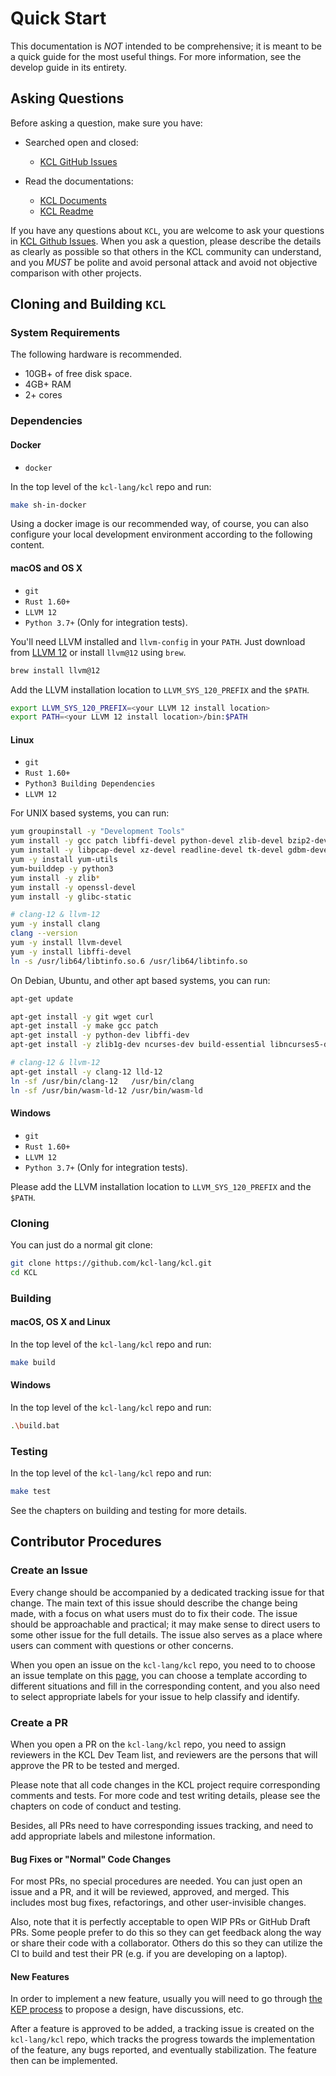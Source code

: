 # Quick Start

This documentation is *NOT* intended to be comprehensive; it is meant to be a quick guide for the most useful things. For more information, see the develop guide in its entirety.

## Asking Questions

Before asking a question, make sure you have:

- Searched open and closed:
  - [KCL GitHub Issues](https://github.com/kcl-lang/kcl/issues?utf8=%E2%9C%93&q=is%3Aissue)

- Read the documentations:
  - [KCL Documents](https://kcl-lang.io/docs/reference/lang/tour)
  - [KCL Readme](https://github.com/kcl-lang/kcl)

If you have any questions about `KCL`, you are welcome to ask your questions in [KCL Github Issues](https://github.com/kcl-lang/kcl/issues). When you ask a question, please describe the details as clearly as possible so that others in the KCL community can understand, and you *MUST* be polite and avoid personal attack and avoid not objective comparison with other projects.

## Cloning and Building `KCL`

### System Requirements

The following hardware is recommended.

- 10GB+ of free disk space.
- 4GB+ RAM
- 2+ cores

### Dependencies

#### Docker

- `docker`

In the top level of the `kcl-lang/kcl` repo and run:

```sh
make sh-in-docker
```

Using a docker image is our recommended way, of course, you can also configure your local development environment according to the following content.

#### macOS and OS X

- `git`
- `Rust 1.60+`
- `LLVM 12`
- `Python 3.7+` (Only for integration tests).

You'll need LLVM installed and `llvm-config` in your `PATH`. Just download from [LLVM 12](https://releases.llvm.org/download.html) or install `llvm@12` using `brew`.

```sh
brew install llvm@12
```

Add the LLVM installation location to `LLVM_SYS_120_PREFIX` and the `$PATH`.

```sh
export LLVM_SYS_120_PREFIX=<your LLVM 12 install location>
export PATH=<your LLVM 12 install location>/bin:$PATH
```

#### Linux

- `git`
- `Rust 1.60+`
- `Python3 Building Dependencies`
- `LLVM 12`

For UNIX based systems, you can run:

```sh
yum groupinstall -y "Development Tools"
yum install -y gcc patch libffi-devel python-devel zlib-devel bzip2-devel ncurses-devel sqlite-devel 
yum install -y libpcap-devel xz-devel readline-devel tk-devel gdbm-devel db4-deve
yum -y install yum-utils
yum-builddep -y python3
yum install -y zlib* 
yum install -y openssl-devel
yum install -y glibc-static

# clang-12 & llvm-12
yum -y install clang
clang --version
yum -y install llvm-devel
yum -y install libffi-devel
ln -s /usr/lib64/libtinfo.so.6 /usr/lib64/libtinfo.so
```

On Debian, Ubuntu, and other apt based systems, you can run:

```sh
apt-get update

apt-get install -y git wget curl
apt-get install -y make gcc patch 
apt-get install -y python-dev libffi-dev
apt-get install -y zlib1g-dev ncurses-dev build-essential libncurses5-dev libgdbm-dev libnss3-dev libssl-dev libreadline-dev libffi-dev

# clang-12 & llvm-12
apt-get install -y clang-12 lld-12
ln -sf /usr/bin/clang-12   /usr/bin/clang
ln -sf /usr/bin/wasm-ld-12 /usr/bin/wasm-ld
```

#### Windows

- `git`
- `Rust 1.60+`
- `LLVM 12`
- `Python 3.7+` (Only for integration tests).

Please add the LLVM installation location to `LLVM_SYS_120_PREFIX` and the `$PATH`.

### Cloning

You can just do a normal git clone:

```sh
git clone https://github.com/kcl-lang/kcl.git
cd KCL
```

### Building

#### macOS, OS X and Linux

In the top level of the `kcl-lang/kcl` repo and run:

```sh
make build
```

#### Windows

In the top level of the `kcl-lang/kcl` repo and run:

```sh
.\build.bat
```

### Testing

In the top level of the `kcl-lang/kcl` repo and run:

```sh
make test
```

See the chapters on building and testing for more details.

## Contributor Procedures

### Create an Issue

Every change should be accompanied by a dedicated tracking issue for that change. The main text of this issue should describe the change being made, with a focus on what users must do to fix their code. The issue should be approachable and practical; it may make sense to direct users to some other issue for the full details. The issue also serves as a place where users can comment with questions or other concerns.

When you open an issue on the `kcl-lang/kcl` repo, you need to to choose an issue template on this [page](https://github.com/kcl-lang/kcl/issues/new/choose), you can choose a template according to different situations and fill in the corresponding content, and you also need to select appropriate labels for your issue to help classify and identify.

### Create a PR

When you open a PR on the `kcl-lang/kcl` repo, you need to assign reviewers in the KCL Dev Team list, and reviewers are the persons that will approve the PR to be tested and merged.

Please note that all code changes in the KCL project require corresponding comments and tests. For more code and test writing details, please see the chapters on code of conduct and testing.

Besides, all PRs need to have corresponding issues tracking, and need to add appropriate labels and milestone information.

#### Bug Fixes or "Normal" Code Changes

For most PRs, no special procedures are needed. You can just open an issue and a PR, and it will be reviewed, approved, and merged. This includes most bug fixes, refactorings, and other user-invisible changes.

Also, note that it is perfectly acceptable to open WIP PRs or GitHub Draft PRs. Some people prefer to do this so they can get feedback along the way or share their code with a collaborator. Others do this so they can utilize the CI to build and test their PR (e.g. if you are developing on a laptop).

#### New Features

In order to implement a new feature, usually you will need to go through [the KEP process](https://github.com/kcl-lang/KEP) to propose a design, have discussions, etc.

After a feature is approved to be added, a tracking issue is created on the `kcl-lang/kcl` repo, which tracks the progress towards the implementation of the feature, any bugs reported, and eventually stabilization. The feature then can be implemented.
